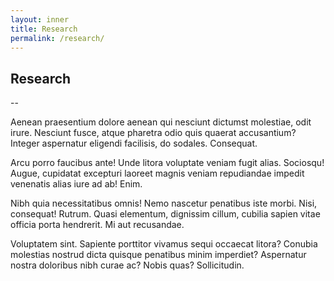 ```yaml
---
layout: inner
title: Research
permalink: /research/
---
```


## Research
--

Aenean praesentium dolore aenean qui nesciunt dictumst molestiae, odit irure. Nesciunt fusce, atque pharetra odio quis quaerat accusantium? Integer aspernatur eligendi facilisis, do sodales. Consequat.

Arcu porro faucibus ante! Unde litora voluptate veniam fugit alias. Sociosqu! Augue, cupidatat excepturi laoreet magnis veniam repudiandae impedit venenatis alias iure ad ab! Enim.

Nibh quia necessitatibus omnis! Nemo nascetur penatibus iste morbi. Nisi, consequat! Rutrum. Quasi elementum, dignissim cillum, cubilia sapien vitae officia porta hendrerit. Mi aut recusandae.

Voluptatem sint. Sapiente porttitor vivamus sequi occaecat litora? Conubia molestias nostrud dicta quisque penatibus minim imperdiet? Aspernatur nostra doloribus nibh curae ac? Nobis quas? Sollicitudin.
